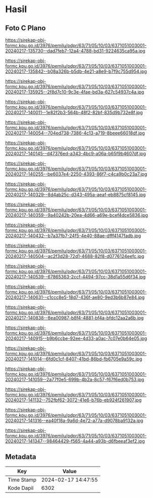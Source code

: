 # Hasil

## Foto C Plano

https://sirekap-obj-formc.kpu.go.id/3976/pemilu/pdpr/63/71/05/10/03/6371051003001-20240217-135730--dad7feb7-12a4-4788-bd31-9224635ca95a.jpg

https://sirekap-obj-formc.kpu.go.id/3976/pemilu/pdpr/63/71/05/10/03/6371051003001-20240217-135842--b08a326b-b5db-4e21-a8e9-b7f9c755d954.jpg

https://sirekap-obj-formc.kpu.go.id/3976/pemilu/pdpr/63/71/05/10/03/6371051003001-20240217-135925--2f8d7c10-9c3e-4fae-bd3a-627c54937c4a.jpg

https://sirekap-obj-formc.kpu.go.id/3976/pemilu/pdpr/63/71/05/10/03/6371051003001-20240217-140011--1e82f2b3-564b-48f2-82bf-835d9b732e8f.jpg

https://sirekap-obj-formc.kpu.go.id/3976/pemilu/pdpr/63/71/05/10/03/6371051003001-20240217-140054--704ed738-7386-4c13-a719-8beee66018df.jpg

https://sirekap-obj-formc.kpu.go.id/3976/pemilu/pdpr/63/71/05/10/03/6371051003001-20240217-140145--d47376ed-a343-4bc9-a06a-b65f9b4607df.jpg

https://sirekap-obj-formc.kpu.go.id/3976/pemilu/pdpr/63/71/05/10/03/6371051003001-20240217-140255--be6037e4-2250-4393-86f7-c4ca9b0c23a7.jpg

https://sirekap-obj-formc.kpu.go.id/3976/pemilu/pdpr/63/71/05/10/03/6371051003001-20240217-140329--8d4ab25c-d343-495a-aeaf-eb8875cf8145.jpg

https://sirekap-obj-formc.kpu.go.id/3976/pemilu/pdpr/63/71/05/10/03/6371051003001-20240217-140359--9a40242b-20ea-4d66-a69e-bcef4dce5836.jpg

https://sirekap-obj-formc.kpu.go.id/3976/pemilu/pdpr/63/71/05/10/03/6371051003001-20240217-140432--b7a37fb7-24f5-4e40-88ae-dfff4147fadb.jpg

https://sirekap-obj-formc.kpu.go.id/3976/pemilu/pdpr/63/71/05/10/03/6371051003001-20240217-140504--ac2f3d28-72d1-4688-82f8-d0776124eefc.jpg

https://sirekap-obj-formc.kpu.go.id/3976/pemilu/pdpr/63/71/05/10/03/6371051003001-20240217-140539--67865363-2ccf-4494-97cc-38d1a55d6f34.jpg

https://sirekap-obj-formc.kpu.go.id/3976/pemilu/pdpr/63/71/05/10/03/6371051003001-20240217-140631--c1ccc8e5-18d7-436f-ae80-9ed3b6b87e84.jpg

https://sirekap-obj-formc.kpu.go.id/3976/pemilu/pdpr/63/71/05/10/03/6371051003001-20240217-140838--8ea00987-b8f4-4881-bf4a-bfdc12aa2a6b.jpg

https://sirekap-obj-formc.kpu.go.id/3976/pemilu/pdpr/63/71/05/10/03/6371051003001-20240217-140915--b9b6ccbe-92ee-4d33-a0ac-7c07e0b64e05.jpg

https://sirekap-obj-formc.kpu.go.id/3976/pemilu/pdpr/63/71/05/10/03/6371051003001-20240217-141014--6fd0c1cf-8407-41bd-86bd-fb6705e9a59c.jpg

https://sirekap-obj-formc.kpu.go.id/3976/pemilu/pdpr/63/71/05/10/03/6371051003001-20240217-141059--2a77f0e5-699b-4b2a-8c57-f67f6ed0b753.jpg

https://sirekap-obj-formc.kpu.go.id/3976/pemilu/pdpr/63/71/05/10/03/6371051003001-20240217-141132--752fbf62-3072-41e6-b76b-eb924f261907.jpg

https://sirekap-obj-formc.kpu.go.id/3976/pemilu/pdpr/63/71/05/10/03/6371051003001-20240217-141316--ea40f18a-9a6d-4e72-a77a-d9078ba9132a.jpg

https://sirekap-obj-formc.kpu.go.id/3976/pemilu/pdpr/63/71/05/10/03/6371051003001-20240217-141347--98464429-f565-4a44-a93b-d6fbeeaf3ef2.jpg


## Metadata

| Key        | Value               |
| ---------- | ------------------- |
| Time Stamp | 2024-02-17 14:47:55 |
| Kode Dapil | 6302                |



